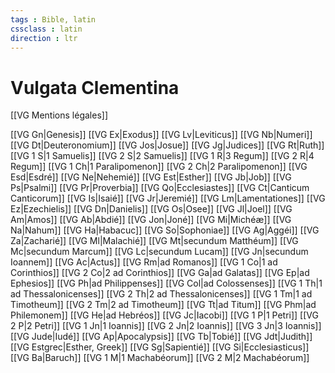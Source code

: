 ```yaml
---
tags : Bible, latin
cssclass : latin
direction : ltr
---
```

# Vulgata Clementina

[[VG Mentions légales]]

[[VG Gn|Genesis]]
[[VG Ex|Exodus]]
[[VG Lv|Leviticus]]
[[VG Nb|Numeri]]
[[VG Dt|Deuteronomium]]
[[VG Jos|Josue]]
[[VG Jg|Judices]]
[[VG Rt|Ruth]]
[[VG 1 S|1 Samuelis]]
[[VG 2 S|2 Samuelis]]
[[VG 1 R|3 Regum]]
[[VG 2 R|4 Regum]]
[[VG 1 Ch|1 Paralipomenon]]
[[VG 2 Ch|2 Paralipomenon]]
[[VG Esd|Esdré]]
[[VG Ne|Nehemié]]
[[VG Est|Esther]]
[[VG Jb|Job]]
[[VG Ps|Psalmi]]
[[VG Pr|Proverbia]]
[[VG Qo|Ecclesiastes]]
[[VG Ct|Canticum Canticorum]]
[[VG Is|Isaié]]
[[VG Jr|Jeremié]]
[[VG Lm|Lamentationes]]
[[VG Ez|Ezechielis]]
[[VG Dn|Danielis]]
[[VG Os|Osee]]
[[VG Jl|Joel]]
[[VG Am|Amos]]
[[VG Ab|Abdié]]
[[VG Jon|Joné]]
[[VG Mi|Michéæ]]
[[VG Na|Nahum]]
[[VG Ha|Habacuc]]
[[VG So|Sophoniae]]
[[VG Ag|Aggéi]]
[[VG Za|Zacharié]]
[[VG Ml|Malachié]]
[[VG Mt|secundum Matthéum]]
[[VG Mc|secundum Marcum]]
[[VG Lc|secundum Lucam]]
[[VG Jn|secundum Ioannem]]
[[VG Ac|Actus]]
[[VG Rm|ad Romanos]]
[[VG 1 Co|1 ad Corinthios]]
[[VG 2 Co|2 ad Corinthios]]
[[VG Ga|ad Galatas]]
[[VG Ep|ad Ephesios]]
[[VG Ph|ad Philippenses]]
[[VG Col|ad Colossenses]]
[[VG 1 Th|1 ad Thessalonicenses]]
[[VG 2 Th|2 ad Thessalonicenses]]
[[VG 1 Tm|1 ad Timotheum]]
[[VG 2 Tm|2 ad Timotheum]]
[[VG Tt|ad Titum]]
[[VG Phm|ad Philemonem]]
[[VG He|ad Hebréos]]
[[VG Jc|Iacobi]]
[[VG 1 P|1 Petri]]
[[VG 2 P|2 Petri]]
[[VG 1 Jn|1 Ioannis]]
[[VG 2 Jn|2 Ioannis]]
[[VG 3 Jn|3 Ioannis]]
[[VG Jude|Iudé]]
[[VG Ap|Apocalypsis]]
[[VG Tb|Tobié]]
[[VG Jdt|Judith]]
[[VG Estgrec|Esther, Greek]]
[[VG Sg|Sapientié]]
[[VG Si|Ecclesiasticus]]
[[VG Ba|Baruch]]
[[VG 1 M|1 Machabéorum]]
[[VG 2 M|2 Machabéorum]]
